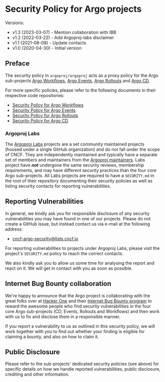 # Security Policy for Argo projects

Versions:
* v1.3 (2023-03-07) - Mention collaboration with IBB
* v1.2 (2022-03-22) - Add Argoproj-labs disclaimer
* v1.1 (2021-08-08) - Update contacts
* v1.0 (2020-04-30) - Initial version

## Preface

The security policy in `argoproj/argoproj` acts as a proxy policy for the Argo
sub-projects
[Argo Workflows](https://github.com/argoproj/argo-workflows),
[Argo Events](https://github.com/argoproj/argo-events),
[Argo Rollouts](https://github.com/argoproj/argo-rollouts) and
[Argo CD](https://github.com/argoproj/argo-cd),

For more specific policies, please refer to the following documents in their
respective code repositories:

* [Security Policy for Argo Workflows](https://github.com/argoproj/argo-workflows/blob/master/SECURITY.md)
* [Security Policy for Argo Events](https://github.com/argoproj/argo-events/blob/master/SECURITY.md)
* [Security Policy for Argo Rollouts](https://github.com/argoproj/argo-rollouts/blob/master/docs/security.md)
* [Security Policy for Argo CD](https://github.com/argoproj/argo-cd/blob/master/SECURITY.md)

### Argoproj Labs

The [Argoproj Labs](https://github.com/argoproj-labs) projects are a set community maintained projects (housed under a single GitHub organization) and do not fall under the scope of CNCF. They are independently maintained and typically have a separate set of members and maintainers from the [Argoproj maintainers](MAINTAINERS.md). Labs project have  **_not_** undergone the same security reviews, membership requirements, and may have different security practices than the four core Argo sub-projects. All Labs projects are required to have a `SECURITY.md` in the root of their repository documenting their security policies as well as listing security contacts for reporting vulnerabilities. 

## Reporting Vulnerabilities

In general, we kindly ask you for responsible disclosure of any security
vulnerabilities you may have found in one of our projects. Please do not create
a GitHub issue, but instead contact us via e-mail at the following address:

* cncf-argo-security@lists.cncf.io

For reporting vulnerabilities to projects under Argoproj Labs, please visit the project's `SECURITY.md` policy to reach the correct contacts.

We also kindly ask you to allow us some time for analysing the report and react
on it. We will get in contact with you as soon as possible.

## Internet Bug Bounty collaboration

We're happy to announce that the Argo project is collaborating with the great
folks over at
[Hacker One](https://hackerone.com/) and their
[Internet Bug Bounty program](https://hackerone.com/ibb)
to reward the awesome people who find security vulnerabilities in the four
core Argo sub-projects (CD, Events, Rollouts and Workflows) and then work with
us to fix and disclose them in a responsible manner.

If you report a vulnerability to us as outlined in this security policy, we
will work together with you to find out whether your finding is eligible for
claiming a bounty, and also on how to claim it.

## Public Disclosure

Please refer to the sub-projects' dedicated security policies (see above) for
specific details on how we handle reported vulnerabilities, public disclosure,
crediting and other information.
